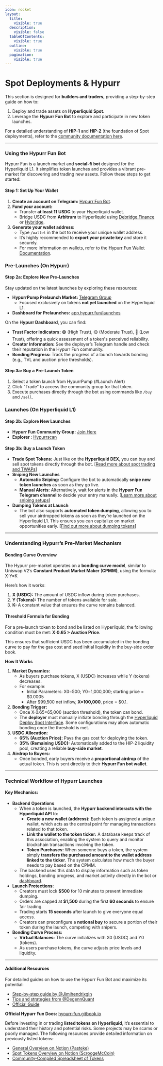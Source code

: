 ```yaml
---
icon: rocket
layout:
  title:
    visible: true
  description:
    visible: false
  tableOfContents:
    visible: true
  outline:
    visible: true
  pagination:
    visible: true
---
```


# Spot Deployments & Hypurr

This section is designed for **builders and traders**, providing a step-by-step guide on how to:

1. Deploy and trade assets on **Hyperliquid Spot**.
2. Leverage the **Hypurr Fun Bot** to explore and participate in new token launches.

For a detailed understanding of **HIP-1** and **HIP-2** (the foundation of Spot deployments), refer to the [community documentation here](https://community-hyperliquid.gitbook.io/community-docs/technical-overview-of-hyperliquid/hyperliquid-l1/hips/spot-deployments-hip-1-hip-2).

***

### **Using the Hypurr Fun Bot**

Hypurr Fun is a launch market and **social-fi bot** designed for the Hyperliquid L1. It simplifies token launches and provides a vibrant pre-market for discovering and trading new assets. Follow these steps to get started:

#### **Step 1: Set Up Your Wallet**

1. **Create an account on Telegram:** [Hypurr Fun Bot](https://t.me/HypurrFunBot).
2. **Fund your account:**
   * Transfer **at least 11 USDC** to your Hyperliquid wallet.
   * Bridge USDC from **Arbitrum** to Hyperliquid using [Debridge Finance](https://debridge.finance) or [Hybridge](https://hybridge.finance).
3. **Generate your wallet address:**
   * Type `/wallet` in the bot to receive your unique wallet address.
   * It’s highly recommended to **export your private key** and store it securely.
   * For more information on wallets, refer to the [Hypurr Fun Wallet Documentation](https://hypurr-fun.gitbook.io/hypurr-fun-docs/wallets/multi-wallets).

### Pre-Launches (On Hypurr)

#### **Step 2a: Explore New Pre-Launches**

Stay updated on the latest launches by exploring these resources:

* **HypurrPump Prelaunch Market:** [Telegram Group](http://t.me/+GRIwAPnAUBk4ODE0)
  * Focused exclusively on tokens **not yet launched** on the Hyperliquid L1.
* **Dashboard for Prelaunches:** [app.hypurr.fun/launches](https://app.hypurr.fun/launches)

On the **Hypurr Dashboard**, you can find:

* **Trust Factor Indicators:** 🟢 (High Trust), 🟡 (Moderate Trust), 🔴 (Low Trust), offering a quick assessment of a token's perceived reliability.
* **Creator Information:** See the deployer’s Telegram handle and check their reputation in the Hypurr Fun community.
* **Bonding Progress:** Track the progress of a launch towards bonding (e.g., TVL and auction price thresholds).

#### **Step 3a: Buy a Pre-Launch Token**

1. Select a token launch from HypurrPump (#Launch Alert)
2. Click "Trade" to access the community group for that token.
3. Execute purchases directly through the bot using commands like `/buy` and `/sell`.

### **Launches (On Hyperliquid L1)**

#### **Step 2b: Explore New Launches**

* **Hypurr Fun Community Group:** [Join Here](http://t.me/+SJRiO42rufBmODBk)
* **Explorer** : [Hypurrscan](https://hypurrscan.io/dashboard)

#### **Step 3b: Buy a Launch Token**

* **Trade Spot Tokens:** Just like on the **Hyperliquid DEX**, you can buy and sell spot tokens directly through the bot. \[[Read more about spot trading and TWAPs](https://hypurr-fun.gitbook.io/hypurr-fun-docs/trade/trade-spot-tokens)]
* **Sniping New Launches**
  * **Automatic Sniping:** Configure the bot to automatically **snipe new token launches** as soon as they go live.
  * **Manual Alerts:** Alternatively, wait for alerts in the **Hypurr Fun Telegram channel** to decide your entry manually. \[[Learn more about sniping setups](https://hypurr-fun.gitbook.io/hypurr-fun-docs/sniper/sniper)]
* **Dumping Tokens at Launch**
  * The bot also supports **automated token dumping**, allowing you to sell your airdropped tokens as soon as they’re launched on the Hyperliquid L1. This ensures you can capitalize on market opportunities early. \[[Find out more about dumping tokens](https://hypurr-fun.gitbook.io/hypurr-fun-docs/dumper/dump-your-airdrop)]

***

### **Understanding Hypurr’s Pre-Market Mechanism**

#### **Bonding Curve Overview**

The Hypurr pre-market operates on a **bonding curve model**, similar to Uniswap V2’s **Constant Product Market Maker (CPMM)**, using the formula: X⋅Y=K

Here’s how it works:

1. **X (USDC):** The amount of USDC inflow during token purchases.
2. **Y (Tokens):** The number of tokens available for sale.
3. **K:** A constant value that ensures the curve remains balanced.

#### **Threshold Formula for Bonding**

For a pre-launch token to bond and be listed on Hyperliquid, the following condition must be met: **X⋅0.65 > Auction Price**.

This ensures that sufficient USDC has been accumulated in the bonding curve to pay for the gas cost and seed initial liquidity in the buy-side order book.

**How It Works**

1. **Market Dynamics:**
   * As buyers purchase tokens, X (USDC) increases while Y (tokens) decreases.
   * For example:
     * Initial Parameters: X0=500; Y0=1,000,000; starting price = $0.0005
     * After $99,500 net inflow, **X=100,000**, price = $0.1.
2. **Bonding Trigger:**
   * Once X⋅0.65=65,000 (auction threshold), the token can bond.
   * The **deployer** must manually initiate bonding through the [Hyperliquid Deploy Spot Interface](https://app.hyperliquid.xyz/deploySpot). Some configurations may allow automatic bonding once the threshold is met.
3. **USDC Allocation:**
   * **65% (Auction Price):** Pays the gas cost for deploying the token.
   * **35% (Remaining USDC):** Automatically added to the HIP-2 liquidity pool, creating a reliable **buy-side market**.
4. **Airdrop to Buyers:**
   * Once bonded, early buyers receive a **proportional airdrop** of the actual token. This is sent directly to their **Hypurr Fun bot wallet**.

***

### **Technical Workflow of Hypurr Launches**

#### **Key Mechanics:**

* **Backend Operations**
  * When a token is launched, the **Hypurr backend interacts with the Hyperliquid API** to:
    * **Create a new wallet (address):** Each token is assigned a unique wallet, which acts as the central point for managing transactions related to that token.
    * **Link the wallet to the token ticker:** A database keeps track of this association, enabling the system to query and monitor blockchain transactions involving the token.
    * **Token Purchases:** When someone buys a token, the system simply **transfers the purchased amount to the wallet address linked to the ticker**. The system calculates how much the buyer needs to pay based on the CPMM.
  * The backend uses this data to display information such as token holdings, bonding progress, and market activity directly in the bot or [dashboard](https://app.hypurr.fun/).
* **Launch Protections:**
  * Creators must lock **$500** for 10 minutes to prevent immediate dumping.
  * Orders are capped at **$1,500** during the first **60 seconds** to ensure fair trading.
  * Trading starts **15 seconds** after launch to give everyone equal access.
  * Creators can preconfigure a **notional buy** to secure a portion of their token during the launch, competing with snipers.
* **Bonding Curve Process:**
  * **Virtual Balances:** The curve initializes with X0 (USDC) and Y0​ (tokens).
  * As users purchase tokens, the curve adjusts price levels and liquidity.

***

#### **Additional Resources**

For detailed guides on how to use the Hypurr Fun Bot and maximize its potential:

* [Step-by-step guide by @Jimihendrixgin](https://x.com/jimihendrixgin/status/1867770279847469437)
* [Tips and strategies from @DegennQuant](https://x.com/degennQuant/status/1865755024816852996)
* [Official Guide](https://hypurr-fun.gitbook.io/hypurr-fun-docs/launches/buying-a-token)

**Official Hypurr Fun Docs:** [hypurr-fun.gitbook.io](https://hypurr-fun.gitbook.io/hypurr-fun-docs)

Before investing in or trading **listed tokens on Hyperliquid**, it’s essential to understand their history and potential risks. Some projects may be scams or poorly managed. The following resources provide detailed information on previously listed tokens:

* [General Overview on Notion (Pasteke)](https://0xpasteke.notion.site/68a1348a53c14e6fbd405036128037f5?v=26e777a949c34b6090b888ed20627295)
* [Spot Tokens Overview on Notion (ScroogeMcCoin)](https://scroogemccoin.notion.site/Hyperliquid-Spot-Tokens-df2f09de70f94fd2a761752a1ac71dc2)
* [Community-Compiled Spreadsheet of Tokens](https://docs.google.com/spreadsheets/d/1uDKdvamD6gOGPtzfyhjcY8eRsoXKm544v3uNu-f_H6o/edit?gid=0#gid=0)
